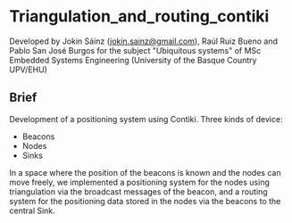 # Triangulation_and_routing_contiki
Developed by Jokin Sáinz (jokin.sainz@gmail.com), Raúl Ruiz Bueno and Pablo San José Burgos for the subject "Ubiquitous systems" of MSc Embedded Systems Engineering (University of the Basque Country UPV/EHU)

## Brief
Development of a positioning system using Contiki.
Three kinds of device: 
- Beacons
- Nodes
- Sinks

In a space where the position of the beacons is known and the nodes can move freely, we implemented a positioning system for the nodes using triangulation via the broadcast messages of the beacon, and a routing system for the positioning data stored in the nodes via the beacons to the central Sink. 
